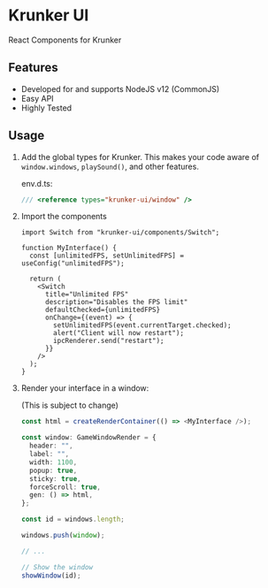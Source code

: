 # Krunker UI

React Components for Krunker

## Features

- Developed for and supports NodeJS v12 (CommonJS)
- Easy API
- Highly Tested

## Usage

1. Add the global types for Krunker. This makes your code aware of `window.windows`, `playSound()`, and other features.

   env.d.ts:

   ```ts
   /// <reference types="krunker-ui/window" />
   ```

2. Import the components

   ```tsx
   import Switch from "krunker-ui/components/Switch";

   function MyInterface() {
     const [unlimitedFPS, setUnlimitedFPS] = useConfig("unlimitedFPS");

     return (
       <Switch
         title="Unlimited FPS"
         description="Disables the FPS limit"
         defaultChecked={unlimitedFPS}
         onChange={(event) => {
           setUnlimitedFPS(event.currentTarget.checked);
           alert("Client will now restart");
           ipcRenderer.send("restart");
         }}
       />
     );
   }
   ```

3. Render your interface in a window:

   (This is subject to change)

   ```ts
   const html = createRenderContainer(() => <MyInterface />);

   const window: GameWindowRender = {
     header: "",
     label: "",
     width: 1100,
     popup: true,
     sticky: true,
     forceScroll: true,
     gen: () => html,
   };

   const id = windows.length;

   windows.push(window);

   // ...

   // Show the window
   showWindow(id);
   ```
